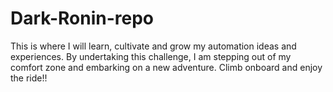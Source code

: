 # Dark-Ronin-repo
This is where I will learn, cultivate and grow my automation ideas and experiences.
By undertaking this challenge, I am stepping out of my comfort zone and embarking on a new adventure. Climb onboard and enjoy the ride!!
